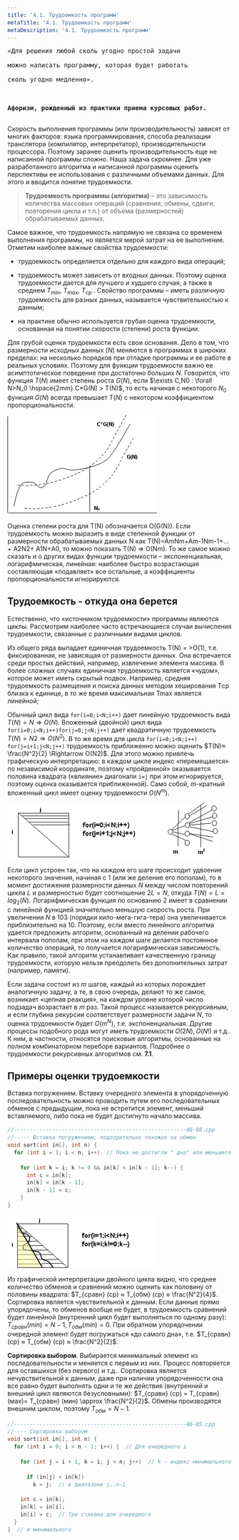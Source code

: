 ```yaml
---
title: '4.1. Трудоемкость программ'
metaTitle: '4.1. Трудоемкость программ'
metaDescription: '4.1. Трудоемкость программ'
---
```


<pre>
«Для решения любой сколь угодно простой задачи<br/> 
можно написать программу, которая будет работать<br/> 
сколь угодно медленно».<br/>
<br/>
<b>Афоризм, рожденный из практики приема курсовых работ.</b><br/>
</pre>

Скорость выполнения программы (или производительность) зависят от многих факторов: языка программирования, способа реализации транслятора (компилятор, интерпретатор), производительности процессора. Поэтому заранее оценить производительность еще не написанной программы сложно. Наша задача скромнее. Для уже разработанного алгоритма и написанной программы оценить перспективы ее использования с различными объемами данных. Для этого и вводится понятие трудоемкости.

>**Трудоемкость программы (алгоритма)** – это зависимость количества массовых операций (сравнения, обмены, сдвиги, повторения цикла и т.п.) от объема (размерностей) обрабатываемых данных.

Самое важное, что трудоемкость напрямую не связана со временем выполнения программы, но является мерой затрат на ее выполнение. Отметим наиболее важные свойства трудоемкости:

- трудоемкость определяется отдельно для каждого вида операций;

- трудоемкость может зависеть от входных данных. Поэтому оценка трудоемкости дается для лучшего и худшего случая, а также в среднем $T_{min}$, $T_{max}$, $T_{ср}$ . Свойство программы – иметь различную трудоемкость для разных данных, называется чувствительностью к данным;

- на практике обычно используется грубая оценка трудоемкости, основанная на понятии скорости (степени) роста функции.

Для грубой оценки трудоемкости есть свои основания. Дело в том, что размерности исходных данных ($N$) меняются в программах в широких пределах: на несколько порядков при отладке программы и ее работе в реальных условиях. Поэтому для функции трудоемкости важно ее асимптотическое поведение при достаточно больших $N$. Говорится, что функция $T(N)$ имеет степень роста $G(N)$, если $\exists C,N0 : \forall N>N_0 \hspace{2mm} C*G(N) > T(N)$, то есть начиная с некоторого $N_0$ функция $G(N)$ всегда превышает $T(N)$ с некотором коэффициентом пропорциональности.

![Рис. 41.1. Определение степени роста функции T(N)](./assets/041-01.jpg)

Оценка степени роста для T(N) обозначается O(G(N)). Если трудоемкость можно выразить в виде степенной функции от размерности обрабатываемых данных N как T(N)=AmNm+Am-1Nm-1+…+ A2N2+ A1N+A0, то можно показать T(N) => O(Nm). То же самое можно сказать и о других видах функции трудоемкости – экспоненциальная, логарифмическая, линейная: наиболее быстро возрастающая составляющая «подавляет» все остальные, а коэффициенты пропорциональности игнорируются.

## Трудоемкость -  откуда она берется

Естественно, что «источником трудоемкости» программы являются циклы. Рассмотрим наиболее часто встречающиеся случаи вычисления трудоемкости, связанные с различными видами циклов.

Из общего ряда выпадает единичная трудоемкость T(N) = >O(1), т.е. фиксированная, не зависящая от размерности данных. Она встречается среди простых действий, например, извлечение элемента массива. В более сложных случаях единичная трудоемкость является «чудом», которое может иметь скрытый подвох. Например, средняя трудоемкость размещения и поиска данных методом хеширования   Tср близка к единице, в то же время максимальная Tmax является линейной;


Обычный цикл вида `for(i=0;i<N;i++)` дает линейную трудоемкость вида $T(N)=N \Rightarrow O(N)$. Вложенный (двойной) цикл вида `for(i=0;i<N;i++)for(j=0;j<N;j++)` дает квадратичную трудоемкость $T(N)=N2 \Rightarrow O(N^2)$. В то же время для цикла `for(i=0;i<N;i++) for(j=i+1;j<N;j++)` трудоемкость приближенно можно оценить $T(N)≈ \frac{N^2}{2} \Rightarrow O(N2)$. Для этого можно привлечь графическую интерпретацию: в каждом цикле индекс «перемещается» по независимой координате, поэтому «пройденной» оказывается половина квадрата («влияние» диагонали `i=j` при этом игнорируется, поэтому оценка оказывается приближенной). Само собой, $m$-кратный вложенный цикл имеет оценку трудоемкости $O(N^m)$.         

![Рис. 41.2. Графическая интерпретация трудоемкости двойного цикла и рекурсии.](./assets/041-02.jpg)

Если цикл устроен так, что на каждом его шаге происходит удвоение некоторого значения, начиная с 1 (или же деление его пополам), то в момент достижения размерности данных $N$ между числом повторений цикла $L$ и размерностью будет соотношение $2L=N$, откуда $T(N)=L=log_2(N)$. Логарифмическая функция по основанию 2 имеет в сравнении с линейной функцией значительно меньшую скорость роста. При увеличении $N$ в 103 (порядки кило-мега-гига-тера) она увеличивается приблизительно на $10$. Поэтому, если вместо линейного алгоритма удается предложить алгоритм, основанный на делении рабочего интервала пополам, при этом на каждом шаге делается постоянное количество операций, то получается логарифмическая зависимость. Как правило, такой алгоритм устанавливает качественную границу трудоемкости, которую нельзя преодолеть без дополнительных затрат (например, памяти).  

Если задача состоит из $m$ шагов, каждый из которых порождает аналогичную задачу, а те, в свою очередь, делают то же самое, возникает «цепная реакция», на каждом уровне которой число подзадач возрастает в $m$ раз. Такой процесс называется рекурсивным, и если глубина рекурсии соответствует размерности задачи $N$, то оценка трудоемкости будет $O(m^N)$, т.е. экспоненциальная. Другие процессы подобного рода могут иметь трудоемкости $O(2N), O(N!)$  и т.д..  К ним, в частности, относятся поисковые алгоритмы, основанные на полном комбинаторном переборе вариантов. Подробнее о трудоемкости рекурсивных алгоритмов см. **7.1**.

## Примеры оценки трудоемкости

Вставка погружением. Вставку очередного элемента в упорядоченную последовательность можно проводить путем его последовательных обменов с предыдущим, пока не встретится элемент, меньший вставляемого, либо пока не будет достигнуто начало массива.


```c
//------------------------------------------------------46-08.cpp
//----- Вставка погружением, подозрительно похожая на обмен
void sort(int in[], int n) {
  for (int i = 1; i < n; i++)  // Пока не достигли " дна" или меньшего себя

    for (int k = i; k != 0 && in[k] < in[k - 1]; k--) {
      int c = in[k];
      in[k] = in[k - 1];
      in[k - 1] = c;
    }
}
```

![Рис. 41.3. Графическая интерпретация вставки погружением](./assets/041-03.jpg)

Из графической интерпретации двойного цикла видно, что среднее количество обменов и сравнений можно оценить как половину от половины квадрата: $T_{сравн} (ср) ≈ T_{обм} (ср) ≈ \frac{N^2}{4}$. Сортировка является чувствительной к данным. Если данные прямо упорядочены, то обменов вообще не будет, в трудоемкость сравнений будет линейной (внутренний цикл будет выполняться по одному разу):  $T_{сравн} (min)  = N-1, T_{обм} (min) = 0$. При обратном упорядочении очередной элемент будет погружаться «до самого дна», т.е. $T_{сравн} (ср) ≈ T_{обм} (ср) ≈ \frac{N^2}{2}$.

**Сортировка выбором**. Выбирается минимальный элемент из последовательности и меняется с первым из них. Процесс повторяется для оставшихся (без первого)  и т.д.. Сортировка является нечувствительной к данным, даже при наличии упорядоченности она все равно будет выполнять одни и те же действия (внутренний и внешний цикл являются безусловными): $T_{сравн} (ср) = T_{сравн} (мах)= T_{сравн} (мин) \approx \frac{N^2}{2}$. Обмены производятся внешним циклом, поэтому $T_{обм}  = N-1$.

```c
//------------------------------------------------------46-05.cpp
//---- Сортировка выбором
void sort(int in[], int n) {
  for (int i = 0; i < n - 1; i++) {  // Для очередного i

    for (int j = i + 1, k = i; j < n; j++)  // k - индекс минимального

      if (in[j] < in[k])
        k = j;  // в диапазоне i..n-1

    int c = in[k];
    in[k] = in[i];
    in[i] = c;  // Три стакана для очередного
  }
}  // и минимального
```